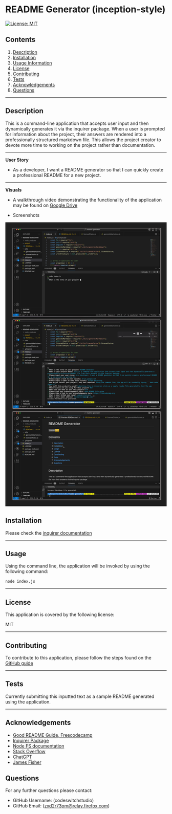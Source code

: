 #  README Generator (inception-style)

[![License: MIT](https://img.shields.io/badge/License-MIT-yellow.svg)](https://opensource.org/licenses/MIT)

  
## Contents

1. [Description](#description) 
2. [Installation](#installation)
2. [Usage Information](#usage)
3. [License](#license)
4. [Contributing](#contributing)
5. [Tests](#tests)
6. [Acknowledgements](#acknowledgements)
7. [Questions](#questions)

---
## Description 

This is a command-line application that accepts user input and then dynamically generates it via the inquirer package. When a user is prompted for information about the project, their answers are rendered into a professionally structured markdown file. This allows the project creator to devote more time to working on the project rather than documentation.

---

**User Story** 

 - As a developer, I want a README generator so that I can quickly create a professional README for a new project.


---

**Visuals**

  - A walkthrough video demonstrating the functionality of the application may be found on [Google Drive](https://drive.google.com/file/d/1Hk-WdN9t7glphhChaDNyj0TUn1Eh-beQ/view?usp=sharing)

  - Screenshots

![Screenshots](./images/Screenshots.png)

## Installation

  Please check the [inquirer documentation](https://www.npmjs.com/package/inquirer#installation)

---

## Usage

  Using the command line, the application will be invoked by using the following command:
```bash
node index.js
```

---

## License

  This application is covered by the following license:

  MIT

  

---

## Contributing

To contribute to this application, please follow the steps found on the [GitHub guide](https://docs.github.com/en/get-started/exploring-projects-on-github/contributing-to-a-project)

---

## Tests

Currently submitting this inputted text as a sample README generated using the application.

---

## Acknowledgements

 - [Good README Guide, Freecodecamp](https://www.freecodecamp.org/news/how-to-write-a-good-readme-file/)
 - [Inquirer Package](https://www.npmjs.com/package/inquirer)
 - [Node FS documentation](https://nodejs.org/api/fs.html)
 - [Stack Overflow](https://stackoverflow.com/questions/62597209/trying-to-generate-a-readme-using-nodejs)
 - [ChatGPT](https://chat.openai.com/)
 - [James Fisher](https://james-fisher-web-developer.herokuapp.com/pages/readme-generator.html)


## Questions
  For any further questions please contact:
* GitHub Username: (codeswitchstudio)
* GitHub Email: (zxd2r73pm@relay.firefox.com)
  
  
